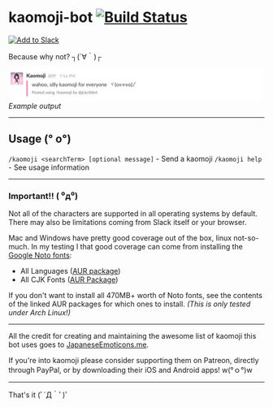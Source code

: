 # kaomoji-bot [![Build Status](https://travis-ci.org/JackCuthbert/kaomoji-bot.svg?branch=master)](https://travis-ci.org/JackCuthbert/kaomoji-bot)

[![Add to Slack](https://platform.slack-edge.com/img/add_to_slack.png)](https://kaomoji.d1.jckcthbrt.io/addtoslack)

Because why not? ┐(´∀｀)┌

![kaomoji_demo](./public/kaomoji_demo.png)  
*Example output*

---

## Usage (° o°)

`/kaomoji <searchTerm> [optional message]` - Send a kaomoji
`/kaomoji help` - See usage information

---

### Important!! ( ⁰д⁰)

Not all of the characters are supported in all operating systems by default. There may also be limitations coming from Slack itself or your browser.

Mac and Windows have pretty good coverage out of the box, linux not-so-much. In my testing I that good coverage can come from installing the [Google Noto fonts](https://www.google.com/get/noto/):

* All Languages ([AUR package](https://www.archlinux.org/packages/extra/any/noto-fonts/))
* All CJK Fonts ([AUR Package](https://www.archlinux.org/packages/extra/any/noto-fonts-cjk/))

If you don't want to install all 470MB+ worth of Noto fonts, see the contents of the linked AUR packages for which ones to install. _(This is only tested under Arch Linux!)_

---

All the credit for creating and maintaining the awesome list of kaomoji this bot uses goes to [JapaneseEmoticons.me](http://japaneseemoticons.me/).

If you're into kaomoji please consi![]()der supporting them on Patreon, directly through PayPal, or by downloading their iOS and Android apps! w(°ｏ°)w

---

That's it (ﾟ´Д｀ﾟ)ﾟ
